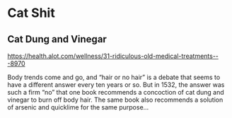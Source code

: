 # Cat Shit

## Cat Dung and Vinegar

<https://health.alot.com/wellness/31-ridiculous-old-medical-treatments---8970>

Body trends come and go, and “hair or no hair” is a debate that seems to have a different answer every ten years or so. But in 1532, the answer was such a firm “no” that one book recommends a concoction of cat dung and vinegar to burn off body hair. The same book also recommends a solution of arsenic and quicklime for the same purpose…
